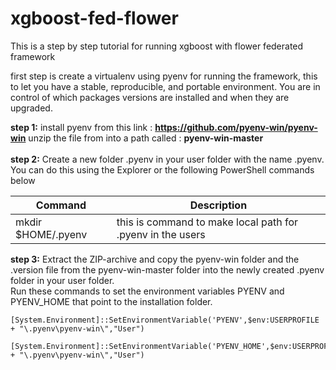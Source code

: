 # xgboost-fed-flower

This is a step by step tutorial for running xgboost with flower federated framework

first step is create a virtualenv using pyenv for running the framework, this to let you have a stable, reproducible, and portable environment. You are in control of which packages versions are installed and when they are upgraded.

**step 1:** install pyenv from this link : **https://github.com/pyenv-win/pyenv-win**
unzip the file from into a path called : **pyenv-win-master** </br>
</br>
**step 2:** Create a new folder .pyenv in your user folder with the name .pyenv. You can do this using the Explorer or the following PowerShell commands below

| Command | Description |
| --- | --- |
|mkdir $HOME/.pyenv|this is command to make local path for .pyenv in the users|

**step 3:** Extract the ZIP-archive and copy the pyenv-win folder and the .version file from the pyenv-win-master folder into the newly created .pyenv folder in your user folder.
\
Run these commands to set the environment variables PYENV and PYENV_HOME that point to the installation folder.
```console
[System.Environment]::SetEnvironmentVariable('PYENV',$env:USERPROFILE + "\.pyenv\pyenv-win\","User")
```
```console
[System.Environment]::SetEnvironmentVariable('PYENV_HOME',$env:USERPROFILE + "\.pyenv\pyenv-win\","User")
```
